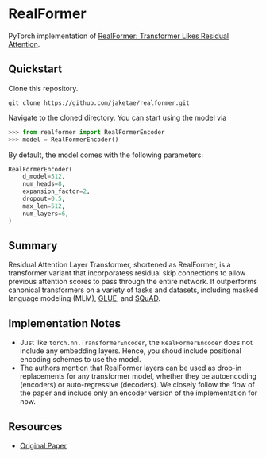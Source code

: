 # RealFormer

PyTorch implementation of [RealFormer: Transformer Likes Residual Attention](https://arxiv.org/abs/2012.11747).

## Quickstart

Clone this repository.

```
git clone https://github.com/jaketae/realformer.git
```

Navigate to the cloned directory. You can start using the model via

```python
>>> from realformer import RealFormerEncoder
>>> model = RealFormerEncoder()
```

By default, the model comes with the following parameters:

```python
RealFormerEncoder(
    d_model=512,
    num_heads=8,
    expansion_factor=2,
    dropout=0.5,
    max_len=512,
    num_layers=6,
)
```

## Summary

Residual Attention Layer Transformer, shortened as RealFormer, is a transformer variant that incorporatess residual skip connections to allow previous attention scores to pass through the entire network. It outperforms canonical transformers on a variety of tasks and datasets, including masked language modeling (MLM), [GLUE](https://gluebenchmark.com), and [SQuAD](https://rajpurkar.github.io/SQuAD-explorer/).

## Implementation Notes

-   Just like `torch.nn.TransformerEncoder`, the `RealFormerEncoder` does not include any embedding layers. Hence, you shoud include positional encoding schemes to use the model.
-   The authors mention that RealFormer layers can be used as drop-in replacements for any transformer model, whether they be autoencoding (encoders) or auto-regressive (decoders). We closely follow the flow of the paper and include only an encoder version of the implementation for now.

## Resources

-   [Original Paper](https://arxiv.org/abs/2012.11747)
